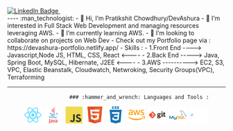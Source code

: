 <div id="badges">
  <a href="https://www.linkedin.com/in/pratikshit-chowdhury-8a3411162/">
    <img src="https://img.shields.io/badge/LinkedIn-blue?style=for-the-badge&logo=linkedin&logoColor=white" alt="LinkedIn Badge"/>
  </a>
  <img src="https://komarev.com/ghpvc/?username=akshitchowdhury&style=flat-square&color=blue" alt=""/>
  </div>
----
:man_technologist: - 👋 Hi, I’m Pratikshit Chowdhury/DevAshura
- 👀 I’m interested in Full Stack Web Development and managing resources leveraging AWS.
- 🌱 I’m currently learning AWS.
- 💞️ I’m looking to collaborate on projects on Web Dev
- Check out my Portfolio page via : https://devashura-portfolio.netlify.app/
- Skills :
-         1.Front End ----> Javascript,Node JS, HTML, CSS, React <----
-         2.Back End -----> Java, Spring Boot, MySQL, Hibernate, J2EE <----
-         3.AWS ----------> EC2, S3, VPC, Elastic Beanstalk, Cloudwatch, Netwroking, Security Groups(VPC), Terraforming
<!---
akshitchowdhury/akshitchowdhury is a ✨ special ✨ repository because its `README.md` (this file) appears on your GitHub profile.
You can click the Preview link to take a look at your changes.
--->

---
                        ### :hammer_and_wrench: Languages and Tools :
<div align= "center">
<img src="https://github.com/devicons/devicon/blob/master/icons/react/react-original.svg" width="40" height="40"/>&nbsp;
<img src="https://github.com/devicons/devicon/blob/master/icons/java/java-original-wordmark.svg" width="40" height="40"/>&nbsp;
  <img src="https://github.com/devicons/devicon/blob/master/icons/javascript/javascript-original.svg" title="JavaScript" alt="JavaScript" width="40" height="40"/>&nbsp;
 <img src="https://github.com/devicons/devicon/blob/master/icons/html5/html5-original.svg" title="HTML5" alt="HTML" width="40" height="40"/>&nbsp;
   <img src="https://github.com/devicons/devicon/blob/master/icons/css3/css3-plain-wordmark.svg"  title="CSS3" alt="CSS" width="40" height="40"/>&nbsp;
     <img src="https://github.com/devicons/devicon/blob/master/icons/amazonwebservices/amazonwebservices-plain-wordmark.svg" title="AWS" alt="AWS" width="40" height="40"/>&nbsp;
     <img src="https://github.com/devicons/devicon/blob/master/icons/git/git-original-wordmark.svg" title="AWS" alt="AWS" width="40" height="40"/>&nbsp;
     <img src="https://github.com/devicons/devicon/blob/master/icons/mysql/mysql-original-wordmark.svg" title="MySQL"  alt="MySQL" width="40" height="40"/>&nbsp;
<img src="https://github.com/devicons/devicon/blob/master/icons/tailwindcss/tailwindcss-original-wordmark.svg" title="TailwindCSS"  alt="MySQL" width="40" height="40"/>&nbsp;
</div>
